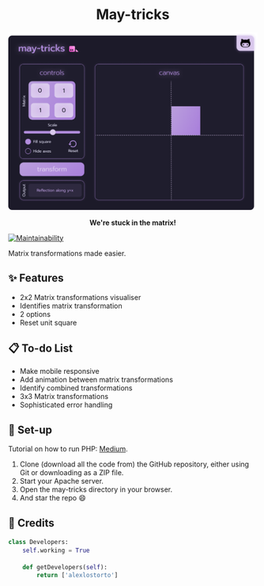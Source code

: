 <h1 align="center">May-tricks</h1>

![image](https://raw.githubusercontent.com/alexlostorto/may-tricks/main/.github/desktop.png)

<p align="center">
  <b>We're stuck in the matrix!</b>
</p>

[![Maintainability](https://img.shields.io/codeclimate/maintainability/alexlostorto/may-tricks?style=for-the-badge&message=Code+Climate&labelColor=222222&logo=Code+Climate&logoColor=FFFFFF)](https://codeclimate.com/github/alexlostorto/may-tricks/maintainability)

Matrix transformations made easier.

## ✨ Features

- 2x2 Matrix transformations visualiser
- Identifies matrix transformation
- 2 options
- Reset unit square

## 📋 To-do List

- Make mobile responsive
- Add animation between matrix transformations
- Identify combined transformations
- 3x3 Matrix transformations
- Sophisticated error handling

## 🔧 Set-up

Tutorial on how to run PHP: [Medium](https://medium.com/@lostorto.business/how-to-run-php-with-xamp-d3318f7a7735).
	
1) Clone (download all the code from) the GitHub repository, either using Git or downloading as a ZIP file.
2) Start your Apache server.
3) Open the may-tricks directory in your browser.
4) And star the repo 😄

## 📜 Credits

```python
class Developers:
    self.working = True

    def getDevelopers(self):
        return ['alexlostorto']
```
